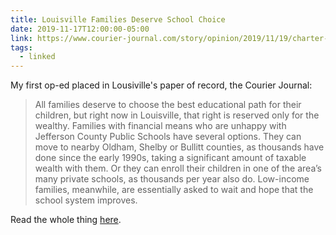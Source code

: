 ```yaml
---
title: Louisville Families Deserve School Choice
date: 2019-11-17T12:00:00-05:00
link: https://www.courier-journal.com/story/opinion/2019/11/19/charter-schools-louisville-low-income-families-deserve-school-choice/4167357002/
tags:
  - linked
---
```


My first op-ed placed in Lousiville's paper of record, the Courier Journal: 

> All families deserve to choose the best educational path for their children, but right now in Louisville, that right is reserved only for the wealthy.
> Families with financial means who are unhappy with Jefferson County Public Schools have several options. They can move to nearby Oldham, Shelby or Bullitt counties, as thousands have done since the early 1990s, taking a significant amount of taxable wealth with them. Or they can enroll their children in one of the area’s many private schools, as thousands per year also do. Low-income families, meanwhile, are essentially asked to wait and hope that the school system improves.

Read the whole thing [here](https://www.courier-journal.com/story/opinion/2019/11/19/charter-schools-louisville-low-income-families-deserve-school-choice/4167357002/).